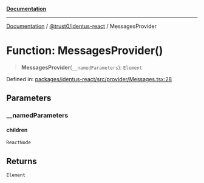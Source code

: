 [**Documentation**](../../../README.md)

***

[Documentation](../../../README.md) / [@trust0/identus-react](../README.md) / MessagesProvider

# Function: MessagesProvider()

> **MessagesProvider**(`__namedParameters`): `Element`

Defined in: [packages/identus-react/src/provider/Messages.tsx:28](https://github.com/trust0-project/identus/blob/dd94c41b8c008d493cc0772777f720cc014b50fa/packages/identus-react/src/provider/Messages.tsx#L28)

## Parameters

### \_\_namedParameters

#### children

`ReactNode`

## Returns

`Element`

